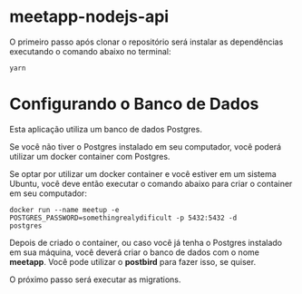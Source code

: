 # meetapp-nodejs-api

O primeiro passo após clonar o repositório será instalar as dependências executando o comando abaixo no terminal:

<code>yarn</code>

# Configurando o Banco de Dados

Esta aplicação utiliza um banco de dados Postgres.

Se você não tiver o Postgres instalado em seu computador, você poderá utilizar
um docker container com Postgres.

Se optar por utilizar um docker container e você estiver em um sistema Ubuntu,
você deve então executar o comando abaixo para criar o container em seu
computador:

<code>docker run --name meetup -e POSTGRES_PASSWORD=somethingrealydificult -p 5432:5432 -d postgres</code>

Depois de criado o container, ou caso você já tenha o Postgres instalado em sua
máquina, você deverá criar o banco de dados com o nome __meetapp__. Você pode
utilizar o __postbird__ para fazer isso, se quiser.

O próximo passo será executar as migrations.
